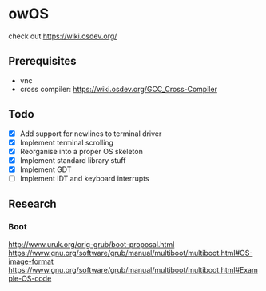 # owOS
check out https://wiki.osdev.org/

## Prerequisites
- vnc
- cross compiler: https://wiki.osdev.org/GCC_Cross-Compiler


## Todo
- [x] Add support for newlines to terminal driver
- [x] Implement terminal scrolling
- [x] Reorganise into a proper OS skeleton
- [x] Implement standard library stuff
- [x] Implement GDT
- [ ] Implement IDT and keyboard interrupts

## Research
### Boot
http://www.uruk.org/orig-grub/boot-proposal.html
https://www.gnu.org/software/grub/manual/multiboot/multiboot.html#OS-image-format
https://www.gnu.org/software/grub/manual/multiboot/multiboot.html#Example-OS-code
